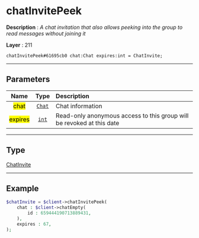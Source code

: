 # chatInvitePeek

**Description** : *A chat invitation that also allows peeking into the group to read messages without joining it*

**Layer** : 211

```tl
chatInvitePeek#61695cb0 chat:Chat expires:int = ChatInvite;
```

---

## Parameters

| Name | Type | Description |
| :---: | :---: | :--- |
| <mark>chat</mark> | [`Chat`](type/Chat) | Chat information |
| <mark>expires</mark> | [`int`](type/int) | Read-only anonymous access to this group will be revoked at this date |

---

## Type

[ChatInvite](type/ChatInvite)

---

## Example

```php
$chatInvite = $client->chatInvitePeek(
	chat : $client->chatEmpty(
		id : 659444190713889431,
	),
	expires : 67,
);
```
